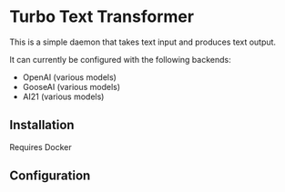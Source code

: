 # Turbo Text Transformer

This is a simple daemon that takes text input and produces text output.

It can currently be configured with the following backends:
- OpenAI (various models)
- GooseAI (various models)
- AI21 (various models)

## Installation

Requires Docker

## Configuration


```~/.config/ttt/config.yaml

```
